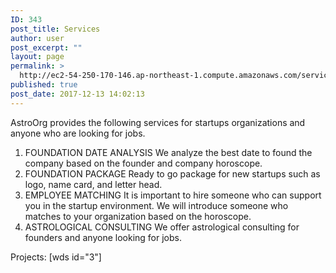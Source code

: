 ```yaml
---
ID: 343
post_title: Services
author: user
post_excerpt: ""
layout: page
permalink: >
  http://ec2-54-250-170-146.ap-northeast-1.compute.amazonaws.com/services/
published: true
post_date: 2017-12-13 14:02:13
---
```

AstroOrg provides the following services for startups organizations and anyone who are looking for jobs.

1. FOUNDATION DATE ANALYSIS
We analyze the best date to found the company based on the founder and company horoscope. 
2. FOUNDATION PACKAGE
Ready to go package for new startups such as logo, name card, and letter head.
3. EMPLOYEE MATCHING
It is important to hire someone who can support you in the startup environment. We will introduce someone who matches to your organization based on the horoscope. 
4. ASTROLOGICAL CONSULTING
We offer astrological consulting for founders and anyone looking for jobs. 

Projects:
[wds id="3"]
